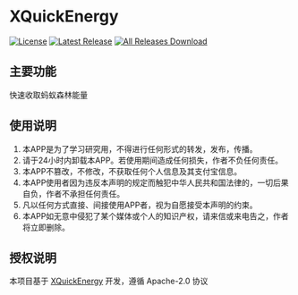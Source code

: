 # XQuickEnergy

[![License](https://img.shields.io/github/license/constanline/XQuickEnergy.svg)](LICENSE)
[![Latest Release](https://img.shields.io/github/release/constanline/XQuickEnergy.svg)](../../releases)
[![All Releases Download](https://img.shields.io/github/downloads/constanline/XQuickEnergy/total.svg)](../../releases)

## 主要功能
快速收取蚂蚁森林能量  

## 使用说明

1. 本APP是为了学习研究用，不得进行任何形式的转发，发布，传播。
2. 请于24小时内卸载本APP。若使用期间造成任何损失，作者不负任何责任。
3. 本APP不篡改，不修改，不获取任何个人信息及其支付宝信息。
4. 本APP使用者因为违反本声明的规定而触犯中华人民共和国法律的，一切后果自负，作者不承担任何责任。
5. 凡以任何方式直接、间接使用APP者，视为自愿接受本声明的约束。
6. 本APP如无意中侵犯了某个媒体或个人的知识产权，请来信或来电告之，作者将立即删除。

## 授权说明
本项目基于 [XQuickEnergy](https://github.com/pansong291/XQuickEnergy) 开发，遵循 Apache-2.0 协议
